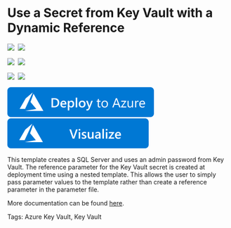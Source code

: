 # Use a Secret from Key Vault with a Dynamic Reference

<IMG SRC="https://azurequickstartsservice.blob.core.windows.net/badges/201-key-vault-use-dynamic-id/PublicLastTestDate.svg" />&nbsp;
<IMG SRC="https://azurequickstartsservice.blob.core.windows.net/badges/201-key-vault-use-dynamic-id/PublicDeployment.svg" />&nbsp;

<IMG SRC="https://azurequickstartsservice.blob.core.windows.net/badges/201-key-vault-use-dynamic-id/FairfaxLastTestDate.svg" />&nbsp;
<IMG SRC="https://azurequickstartsservice.blob.core.windows.net/badges/201-key-vault-use-dynamic-id/FairfaxDeployment.svg" />&nbsp;

<IMG SRC="https://azurequickstartsservice.blob.core.windows.net/badges/201-key-vault-use-dynamic-id/BestPracticeResult.svg" />&nbsp;
<IMG SRC="https://azurequickstartsservice.blob.core.windows.net/badges/201-key-vault-use-dynamic-id/CredScanResult.svg" />&nbsp;

<a href="https://portal.azure.com/#create/Microsoft.Template/uri/https%3A%2F%2Fraw.githubusercontent.com%2FAzure%2Fazure-quickstart-templates%2Fmaster%2F201-key-vault-use-dynamic-id%2Fazuredeploy.json" target="_blank">
    <img src="https://raw.githubusercontent.com/Azure/azure-quickstart-templates/master/1-CONTRIBUTION-GUIDE/images/deploytoazure.svg?sanitize=true"/>
</a>
<a href="http://armviz.io/#/?load=https%3A%2F%2Fraw.githubusercontent.com%2FAzure%2Fazure-quickstart-templates%2Fmaster%2F201-key-vault-use-dynamic-id%2Fazuredeploy.json" target="_blank">
    <img src="https://raw.githubusercontent.com/Azure/azure-quickstart-templates/master/1-CONTRIBUTION-GUIDE/images/visualizebutton.svg?sanitize=true"/>
</a>

This template creates a SQL Server and uses an admin password from Key Vault.  The reference parameter for the Key Vault secret is created at deployment time using a nested template.  This allows the user to simply pass parameter values to the template rather than create a reference parameter in the parameter file.

More documentation can be found [here](https://docs.microsoft.com/en-us/azure/azure-resource-manager/resource-manager-keyvault-parameter).

Tags: Azure Key Vault, Key Vault

